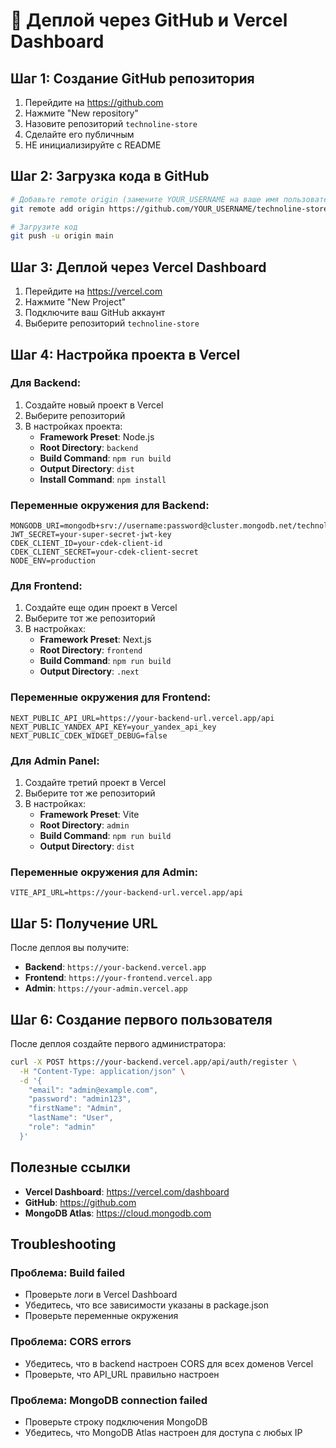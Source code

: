# 🚀 Деплой через GitHub и Vercel Dashboard

## Шаг 1: Создание GitHub репозитория

1. Перейдите на https://github.com
2. Нажмите "New repository"
3. Назовите репозиторий `technoline-store`
4. Сделайте его публичным
5. НЕ инициализируйте с README

## Шаг 2: Загрузка кода в GitHub

```bash
# Добавьте remote origin (замените YOUR_USERNAME на ваше имя пользователя)
git remote add origin https://github.com/YOUR_USERNAME/technoline-store.git

# Загрузите код
git push -u origin main
```

## Шаг 3: Деплой через Vercel Dashboard

1. Перейдите на https://vercel.com
2. Нажмите "New Project"
3. Подключите ваш GitHub аккаунт
4. Выберите репозиторий `technoline-store`

## Шаг 4: Настройка проекта в Vercel

### Для Backend:
1. Создайте новый проект в Vercel
2. Выберите репозиторий
3. В настройках проекта:
   - **Framework Preset**: Node.js
   - **Root Directory**: `backend`
   - **Build Command**: `npm run build`
   - **Output Directory**: `dist`
   - **Install Command**: `npm install`

### Переменные окружения для Backend:
```
MONGODB_URI=mongodb+srv://username:password@cluster.mongodb.net/technoline
JWT_SECRET=your-super-secret-jwt-key
CDEK_CLIENT_ID=your-cdek-client-id
CDEK_CLIENT_SECRET=your-cdek-client-secret
NODE_ENV=production
```

### Для Frontend:
1. Создайте еще один проект в Vercel
2. Выберите тот же репозиторий
3. В настройках:
   - **Framework Preset**: Next.js
   - **Root Directory**: `frontend`
   - **Build Command**: `npm run build`
   - **Output Directory**: `.next`

### Переменные окружения для Frontend:
```
NEXT_PUBLIC_API_URL=https://your-backend-url.vercel.app/api
NEXT_PUBLIC_YANDEX_API_KEY=your_yandex_api_key
NEXT_PUBLIC_CDEK_WIDGET_DEBUG=false
```

### Для Admin Panel:
1. Создайте третий проект в Vercel
2. Выберите тот же репозиторий
3. В настройках:
   - **Framework Preset**: Vite
   - **Root Directory**: `admin`
   - **Build Command**: `npm run build`
   - **Output Directory**: `dist`

### Переменные окружения для Admin:
```
VITE_API_URL=https://your-backend-url.vercel.app/api
```

## Шаг 5: Получение URL

После деплоя вы получите:
- **Backend**: `https://your-backend.vercel.app`
- **Frontend**: `https://your-frontend.vercel.app`
- **Admin**: `https://your-admin.vercel.app`

## Шаг 6: Создание первого пользователя

После деплоя создайте первого администратора:

```bash
curl -X POST https://your-backend.vercel.app/api/auth/register \
  -H "Content-Type: application/json" \
  -d '{
    "email": "admin@example.com",
    "password": "admin123",
    "firstName": "Admin",
    "lastName": "User",
    "role": "admin"
  }'
```

## Полезные ссылки

- **Vercel Dashboard**: https://vercel.com/dashboard
- **GitHub**: https://github.com
- **MongoDB Atlas**: https://cloud.mongodb.com

## Troubleshooting

### Проблема: Build failed
- Проверьте логи в Vercel Dashboard
- Убедитесь, что все зависимости указаны в package.json
- Проверьте переменные окружения

### Проблема: CORS errors
- Убедитесь, что в backend настроен CORS для всех доменов Vercel
- Проверьте, что API_URL правильно настроен

### Проблема: MongoDB connection failed
- Проверьте строку подключения MongoDB
- Убедитесь, что MongoDB Atlas настроен для доступа с любых IP 